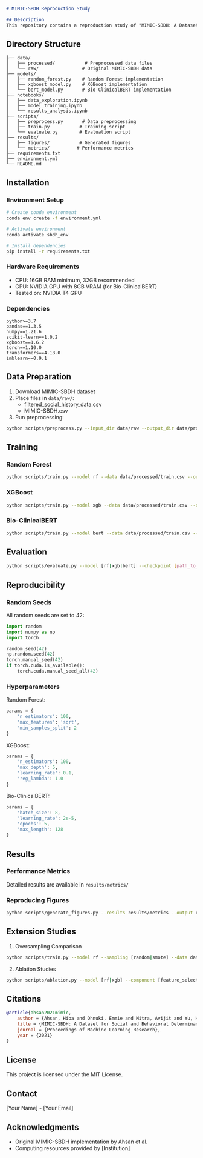 
```markdown
# MIMIC-SBDH Reproduction Study

## Description
This repository contains a reproduction study of "MIMIC-SBDH: A Dataset for Social and Behavioral Determinants of Health" ([Ahsan et al., 2021](https://github.com/hiba008/MIMIC-SBDH)). We implement and compare three approaches: Random Forest, XGBoost, and Bio-ClinicalBERT.
```
## Directory Structure
```
├── data/
│   ├── processed/           # Preprocessed data files
│   └── raw/                # Original MIMIC-SBDH data
├── models/
│   ├── random_forest.py    # Random Forest implementation
│   ├── xgboost_model.py    # XGBoost implementation
│   └── bert_model.py       # Bio-ClinicalBERT implementation
├── notebooks/
│   ├── data_exploration.ipynb
│   ├── model_training.ipynb
│   └── results_analysis.ipynb
├── scripts/
│   ├── preprocess.py       # Data preprocessing
│   ├── train.py           # Training script
│   └── evaluate.py        # Evaluation script
├── results/
│   ├── figures/           # Generated figures
│   └── metrics/          # Performance metrics
├── requirements.txt
├── environment.yml
└── README.md
```

## Installation

### Environment Setup
```bash
# Create conda environment
conda env create -f environment.yml

# Activate environment
conda activate sbdh_env

# Install dependencies
pip install -r requirements.txt
```

### Hardware Requirements
- CPU: 16GB RAM minimum, 32GB recommended
- GPU: NVIDIA GPU with 8GB VRAM (for Bio-ClinicalBERT)
- Tested on: NVIDIA T4 GPU

### Dependencies
```
python>=3.7
pandas==1.3.5
numpy==1.21.6
scikit-learn==1.0.2
xgboost==1.6.2
torch==1.10.0
transformers==4.18.0
imblearn==0.9.1
```

## Data Preparation
1. Download MIMIC-SBDH dataset
2. Place files in `data/raw/`:
   - filtered_social_history_data.csv
   - MIMIC-SBDH.csv
3. Run preprocessing:
```bash
python scripts/preprocess.py --input_dir data/raw --output_dir data/processed
```

## Training

### Random Forest
```bash
python scripts/train.py --model rf --data data/processed/train.csv --output models/rf
```

### XGBoost
```bash
python scripts/train.py --model xgb --data data/processed/train.csv --output models/xgb
```

### Bio-ClinicalBERT
```bash
python scripts/train.py --model bert --data data/processed/train.csv --output models/bert
```

## Evaluation
```bash
python scripts/evaluate.py --model [rf|xgb|bert] --checkpoint [path_to_model] --test data/processed/test.csv
```

## Reproducibility

### Random Seeds
All random seeds are set to 42:
```python
import random
import numpy as np
import torch

random.seed(42)
np.random.seed(42)
torch.manual_seed(42)
if torch.cuda.is_available():
    torch.cuda.manual_seed_all(42)
```

### Hyperparameters
Random Forest:
```python
params = {
    'n_estimators': 100,
    'max_features': 'sqrt',
    'min_samples_split': 2
}
```

XGBoost:
```python
params = {
    'n_estimators': 100,
    'max_depth': 5,
    'learning_rate': 0.1,
    'reg_lambda': 1.0
}
```

Bio-ClinicalBERT:
```python
params = {
    'batch_size': 8,
    'learning_rate': 2e-5,
    'epochs': 5,
    'max_length': 128
}
```

## Results

### Performance Metrics
Detailed results are available in `results/metrics/`

### Reproducing Figures
```bash
python scripts/generate_figures.py --results results/metrics --output results/figures
```

## Extension Studies
1. Oversampling Comparison
```bash
python scripts/train.py --model rf --sampling [random|smote] --data data/processed/train.csv
```

2. Ablation Studies
```bash
python scripts/ablation.py --model [rf|xgb] --component [feature_selection|preprocessing]
```

## Citations
```bibtex
@article{ahsan2021mimic,
    author = {Ahsan, Hiba and Ohnuki, Emmie and Mitra, Avijit and Yu, Hong},
    title = {MIMIC-SBDH: A Dataset for Social and Behavioral Determinants of Health},
    journal = {Proceedings of Machine Learning Research},
    year = {2021}
}
```

## License
This project is licensed under the MIT License.

## Contact
[Your Name] - [Your Email]

## Acknowledgments
- Original MIMIC-SBDH implementation by Ahsan et al.
- Computing resources provided by [Institution]
```
